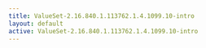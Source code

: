 ```yaml
---
title: ValueSet-2.16.840.1.113762.1.4.1099.10-intro
layout: default
active: ValueSet-2.16.840.1.113762.1.4.1099.10-intro
---
```


